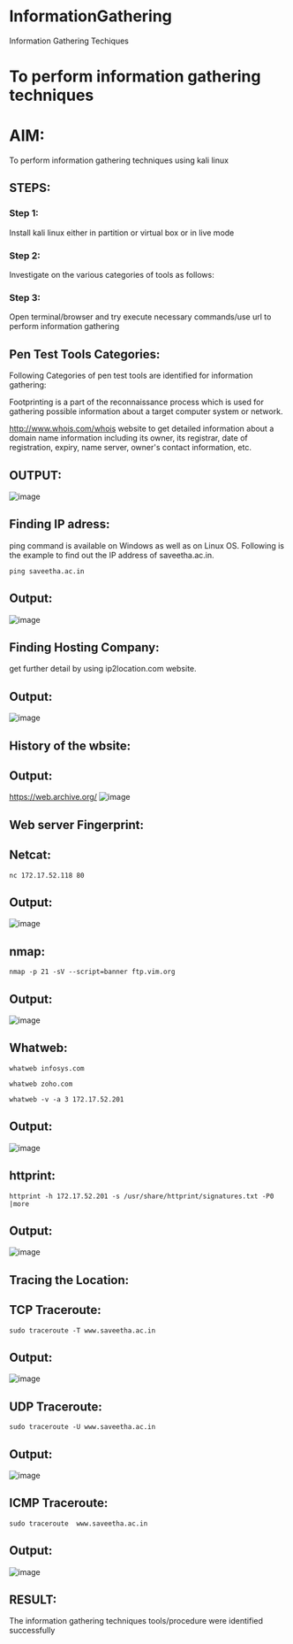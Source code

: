 # InformationGathering
Information Gathering Techiques

# To perform information gathering techniques

# AIM:

To perform information gathering techniques using kali linux 

## STEPS:

### Step 1:

Install kali linux either in partition or virtual box or in live mode

### Step 2:

Investigate on the various categories of tools as follows:

### Step 3:
Open terminal/browser and try execute necessary commands/use url to perform information gathering
## Pen Test Tools Categories:
Following Categories of pen test tools are identified for information gathering:

Footprinting is a part of the reconnaissance process which is used for gathering possible information about a target computer system or network.

http://www.whois.com/whois website to get detailed information about a domain name information including its owner, its registrar, date of registration, expiry, name server, owner's contact information, etc.


## OUTPUT:
![image](https://github.com/Kirupanandhan/InformationGathering/assets/94386222/bfdff850-a1a9-47fe-bd0e-07db6dcd40a5)

## Finding IP adress:
ping command is available on Windows as well as on Linux OS. Following is the example to find out the IP address of saveetha.ac.in.
```
ping saveetha.ac.in
```
## Output:
![image](https://github.com/Kirupanandhan/InformationGathering/assets/94386222/40a3568b-791a-42fb-b636-2573848749fe)

## Finding Hosting Company:
get further detail by using ip2location.com website.

## Output:
![image](https://github.com/Kirupanandhan/InformationGathering/assets/94386222/b1e8d8f2-877e-4e4e-8fe1-86c21c7b1a8d)

## History of the wbsite:
## Output:
https://web.archive.org/
![image](https://github.com/Kirupanandhan/InformationGathering/assets/94386222/46565d8d-0c54-4f40-8350-dace155f34e7)

## Web server Fingerprint:
## Netcat:
```
nc 172.17.52.118 80
```
## Output:
![image](https://github.com/Kirupanandhan/InformationGathering/assets/94386222/3b8b5348-9eb5-4966-a383-22c5e1230b7e)

## nmap:
```
nmap -p 21 -sV --script=banner ftp.vim.org
```
## Output:
![image](https://github.com/Kirupanandhan/InformationGathering/assets/94386222/79f8109d-64fe-4df4-b4d0-00d407ff38a0)

## Whatweb:
```
whatweb infosys.com
```
```
whatweb zoho.com
```
```
whatweb -v -a 3 172.17.52.201
```
## Output:
![image](https://github.com/Kirupanandhan/InformationGathering/assets/94386222/9d17b3c6-1adf-4ef3-b31d-37a0eb1e6dd9)

## httprint:
```
httprint -h 172.17.52.201 -s /usr/share/httprint/signatures.txt -P0 |more
```
## Output:
![image](https://github.com/Kirupanandhan/InformationGathering/assets/94386222/1472a31d-cca5-448f-ab92-ddb71cf8abdf)

## Tracing the Location:
## TCP Traceroute:
```
sudo traceroute -T www.saveetha.ac.in
```
## Output:
![image](https://github.com/Kirupanandhan/InformationGathering/assets/94386222/de3de44a-92d9-4694-864f-6514e88a815e)

## UDP Traceroute:
```
sudo traceroute -U www.saveetha.ac.in
```
## Output:
![image](https://github.com/Kirupanandhan/InformationGathering/assets/94386222/1d4af69f-f89e-43b0-a9ec-aa9aaf8dce2e)

## ICMP Traceroute:
```
sudo traceroute  www.saveetha.ac.in
```
## Output:
![image](https://github.com/Kirupanandhan/InformationGathering/assets/94386222/582339ef-4bb5-4477-9cef-057ba1e95059)





## RESULT:
The information gathering techniques tools/procedure were  identified successfully
